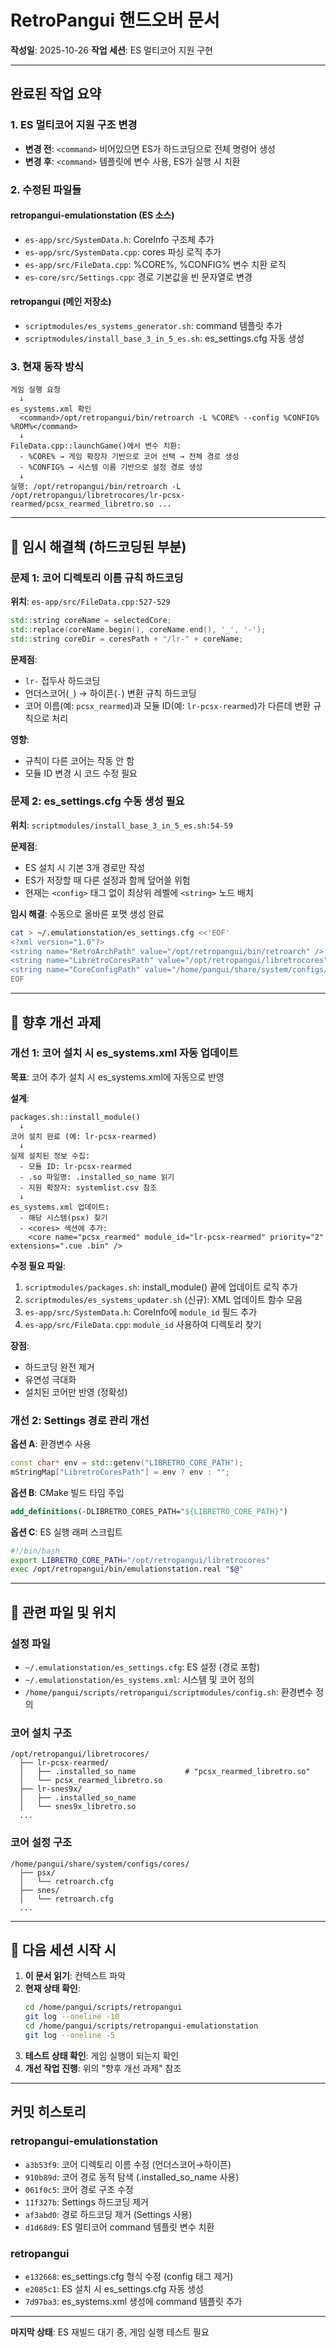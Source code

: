 # RetroPangui 핸드오버 문서

**작성일**: 2025-10-26
**작업 세션**: ES 멀티코어 지원 구현

---

## 완료된 작업 요약

### 1. ES 멀티코어 지원 구조 변경
- **변경 전**: `<command>` 비어있으면 ES가 하드코딩으로 전체 명령어 생성
- **변경 후**: `<command>` 템플릿에 변수 사용, ES가 실행 시 치환

### 2. 수정된 파일들

#### retropangui-emulationstation (ES 소스)
- `es-app/src/SystemData.h`: CoreInfo 구조체 추가
- `es-app/src/SystemData.cpp`: cores 파싱 로직 추가
- `es-app/src/FileData.cpp`: %CORE%, %CONFIG% 변수 치환 로직
- `es-core/src/Settings.cpp`: 경로 기본값을 빈 문자열로 변경

#### retropangui (메인 저장소)
- `scriptmodules/es_systems_generator.sh`: command 템플릿 추가
- `scriptmodules/install_base_3_in_5_es.sh`: es_settings.cfg 자동 생성

### 3. 현재 동작 방식
```
게임 실행 요청
  ↓
es_systems.xml 확인
  <command>/opt/retropangui/bin/retroarch -L %CORE% --config %CONFIG% %ROM%</command>
  ↓
FileData.cpp::launchGame()에서 변수 치환:
  - %CORE% → 게임 확장자 기반으로 코어 선택 → 전체 경로 생성
  - %CONFIG% → 시스템 이름 기반으로 설정 경로 생성
  ↓
실행: /opt/retropangui/bin/retroarch -L /opt/retropangui/libretrocores/lr-pcsx-rearmed/pcsx_rearmed_libretro.so ...
```

---

## 🚨 임시 해결책 (하드코딩된 부분)

### 문제 1: 코어 디렉토리 이름 규칙 하드코딩
**위치**: `es-app/src/FileData.cpp:527-529`

```cpp
std::string coreName = selectedCore;
std::replace(coreName.begin(), coreName.end(), '_', '-');
std::string coreDir = coresPath + "/lr-" + coreName;
```

**문제점**:
- `lr-` 접두사 하드코딩
- 언더스코어(`_`) → 하이픈(`-`) 변환 규칙 하드코딩
- 코어 이름(예: `pcsx_rearmed`)과 모듈 ID(예: `lr-pcsx-rearmed`)가 다른데 변환 규칙으로 처리

**영향**:
- 규칙이 다른 코어는 작동 안 함
- 모듈 ID 변경 시 코드 수정 필요

### 문제 2: es_settings.cfg 수동 생성 필요
**위치**: `scriptmodules/install_base_3_in_5_es.sh:54-59`

**문제점**:
- ES 설치 시 기본 3개 경로만 작성
- ES가 저장할 때 다른 설정과 함께 덮어쓸 위험
- 현재는 `<config>` 태그 없이 최상위 레벨에 `<string>` 노드 배치

**임시 해결**: 수동으로 올바른 포맷 생성 완료
```bash
cat > ~/.emulationstation/es_settings.cfg <<'EOF'
<?xml version="1.0"?>
<string name="RetroArchPath" value="/opt/retropangui/bin/retroarch" />
<string name="LibretroCoresPath" value="/opt/retropangui/libretrocores" />
<string name="CoreConfigPath" value="/home/pangui/share/system/configs/cores" />
EOF
```

---

## 🎯 향후 개선 과제

### 개선 1: 코어 설치 시 es_systems.xml 자동 업데이트

**목표**: 코어 추가 설치 시 es_systems.xml에 자동으로 반영

**설계**:
```
packages.sh::install_module()
  ↓
코어 설치 완료 (예: lr-pcsx-rearmed)
  ↓
실제 설치된 정보 수집:
  - 모듈 ID: lr-pcsx-rearmed
  - .so 파일명: .installed_so_name 읽기
  - 지원 확장자: systemlist.csv 참조
  ↓
es_systems.xml 업데이트:
  - 해당 시스템(psx) 찾기
  - <cores> 섹션에 추가:
    <core name="pcsx_rearmed" module_id="lr-pcsx-rearmed" priority="2" extensions=".cue .bin" />
```

**수정 필요 파일**:
1. `scriptmodules/packages.sh`: install_module() 끝에 업데이트 로직 추가
2. `scriptmodules/es_systems_updater.sh` (신규): XML 업데이트 함수 모음
3. `es-app/src/SystemData.h`: CoreInfo에 `module_id` 필드 추가
4. `es-app/src/FileData.cpp`: `module_id` 사용하여 디렉토리 찾기

**장점**:
- 하드코딩 완전 제거
- 유연성 극대화
- 설치된 코어만 반영 (정확성)

### 개선 2: Settings 경로 관리 개선

**옵션 A**: 환경변수 사용
```cpp
const char* env = std::getenv("LIBRETRO_CORE_PATH");
mStringMap["LibretroCoresPath"] = env ? env : "";
```

**옵션 B**: CMake 빌드 타임 주입
```cmake
add_definitions(-DLIBRETRO_CORES_PATH="${LIBRETRO_CORE_PATH}")
```

**옵션 C**: ES 실행 래퍼 스크립트
```bash
#!/bin/bash
export LIBRETRO_CORE_PATH="/opt/retropangui/libretrocores"
exec /opt/retropangui/bin/emulationstation.real "$@"
```

---

## 📝 관련 파일 및 위치

### 설정 파일
- `~/.emulationstation/es_settings.cfg`: ES 설정 (경로 포함)
- `~/.emulationstation/es_systems.xml`: 시스템 및 코어 정의
- `/home/pangui/scripts/retropangui/scriptmodules/config.sh`: 환경변수 정의

### 코어 설치 구조
```
/opt/retropangui/libretrocores/
  ├── lr-pcsx-rearmed/
  │   ├── .installed_so_name           # "pcsx_rearmed_libretro.so"
  │   └── pcsx_rearmed_libretro.so
  ├── lr-snes9x/
  │   ├── .installed_so_name
  │   └── snes9x_libretro.so
  ...
```

### 코어 설정 구조
```
/home/pangui/share/system/configs/cores/
  ├── psx/
  │   └── retroarch.cfg
  ├── snes/
  │   └── retroarch.cfg
  ...
```

---

## 🔧 다음 세션 시작 시

1. **이 문서 읽기**: 컨텍스트 파악
2. **현재 상태 확인**:
   ```bash
   cd /home/pangui/scripts/retropangui
   git log --oneline -10
   cd /home/pangui/scripts/retropangui-emulationstation
   git log --oneline -5
   ```
3. **테스트 상태 확인**: 게임 실행이 되는지 확인
4. **개선 작업 진행**: 위의 "향후 개선 과제" 참조

---

## 커밋 히스토리

### retropangui-emulationstation
- `a3b53f9`: 코어 디렉토리 이름 수정 (언더스코어→하이픈)
- `910b89d`: 코어 경로 동적 탐색 (.installed_so_name 사용)
- `061f0c5`: 코어 경로 구조 수정
- `11f327b`: Settings 하드코딩 제거
- `af3abd0`: 경로 하드코딩 제거 (Settings 사용)
- `d1d68d9`: ES 멀티코어 command 템플릿 변수 치환

### retropangui
- `e132668`: es_settings.cfg 형식 수정 (config 태그 제거)
- `e2085c1`: ES 설치 시 es_settings.cfg 자동 생성
- `7d97ba3`: es_systems.xml 생성에 command 템플릿 추가

---

**마지막 상태**: ES 재빌드 대기 중, 게임 실행 테스트 필요
